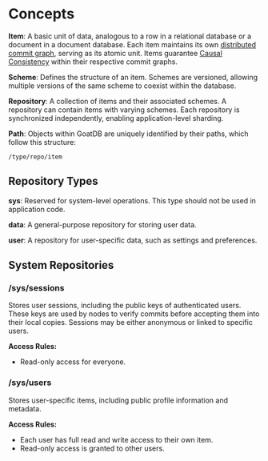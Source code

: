 # Concepts

**Item**: A basic unit of data, analogous to a row in a relational database or a document in a document database. Each item maintains its own [distributed commit graph](commit-graph.md), serving as its atomic unit. Items guarantee [Causal Consistency](https://en.wikipedia.org/wiki/Causal_consistency) within their respective commit graphs.

**Scheme**: Defines the structure of an item. Schemes are versioned, allowing multiple versions of the same scheme to coexist within the database.

**Repository**: A collection of items and their associated schemes. A repository can contain items with varying schemes. Each repository is synchronized independently, enabling application-level sharding.

**Path**: Objects within GoatDB are uniquely identified by their paths, which follow this structure:

```
/type/repo/item
```

## Repository Types

**sys**: Reserved for system-level operations. This type should not be used in application code.

**data**: A general-purpose repository for storing user data.

**user**: A repository for user-specific data, such as settings and preferences.

## System Repositories

### /sys/sessions

Stores user sessions, including the public keys of authenticated users. These keys are used by nodes to verify commits before accepting them into their local copies. Sessions may be either anonymous or linked to specific users.

**Access Rules:**

- Read-only access for everyone.

### /sys/users

Stores user-specific items, including public profile information and metadata.

**Access Rules:**

- Each user has full read and write access to their own item.
- Read-only access is granted to other users.

